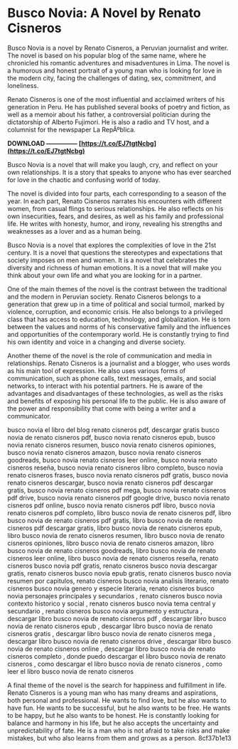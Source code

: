 # Busco Novia: A Novel by Renato Cisneros
 
Busco Novia is a novel by Renato Cisneros, a Peruvian journalist and writer. The novel is based on his popular blog of the same name, where he chronicled his romantic adventures and misadventures in Lima. The novel is a humorous and honest portrait of a young man who is looking for love in the modern city, facing the challenges of dating, sex, commitment, and loneliness.
 
Renato Cisneros is one of the most influential and acclaimed writers of his generation in Peru. He has published several books of poetry and fiction, as well as a memoir about his father, a controversial politician during the dictatorship of Alberto Fujimori. He is also a radio and TV host, and a columnist for the newspaper La RepÃºblica.
 
**DOWNLOAD ————— [https://t.co/EJ7tgtNcbg](https://t.co/EJ7tgtNcbg)**


 
Busco Novia is a novel that will make you laugh, cry, and reflect on your own relationships. It is a story that speaks to anyone who has ever searched for love in the chaotic and confusing world of today.

The novel is divided into four parts, each corresponding to a season of the year. In each part, Renato Cisneros narrates his encounters with different women, from casual flings to serious relationships. He also reflects on his own insecurities, fears, and desires, as well as his family and professional life. He writes with honesty, humor, and irony, revealing his strengths and weaknesses as a lover and as a human being.
 
Busco Novia is a novel that explores the complexities of love in the 21st century. It is a novel that questions the stereotypes and expectations that society imposes on men and women. It is a novel that celebrates the diversity and richness of human emotions. It is a novel that will make you think about your own life and what you are looking for in a partner.

One of the main themes of the novel is the contrast between the traditional and the modern in Peruvian society. Renato Cisneros belongs to a generation that grew up in a time of political and social turmoil, marked by violence, corruption, and economic crisis. He also belongs to a privileged class that has access to education, technology, and globalization. He is torn between the values and norms of his conservative family and the influences and opportunities of the contemporary world. He is constantly trying to find his own identity and voice in a changing and diverse society.
 
Another theme of the novel is the role of communication and media in relationships. Renato Cisneros is a journalist and a blogger, who uses words as his main tool of expression. He also uses various forms of communication, such as phone calls, text messages, emails, and social networks, to interact with his potential partners. He is aware of the advantages and disadvantages of these technologies, as well as the risks and benefits of exposing his personal life to the public. He is also aware of the power and responsibility that come with being a writer and a communicator.
 
busco novia el libro del blog renato cisneros pdf,  descargar gratis busco novia de renato cisneros pdf,  busco novia renato cisneros epub,  busco novia renato cisneros resumen,  busco novia renato cisneros opiniones,  busco novia renato cisneros amazon,  busco novia renato cisneros goodreads,  busco novia renato cisneros leer online,  busco novia renato cisneros reseña,  busco novia renato cisneros libro completo,  busco novia renato cisneros frases,  busco novia renato cisneros pdf gratis,  busco novia renato cisneros descargar,  busco novia renato cisneros pdf descargar gratis,  busco novia renato cisneros pdf mega,  busco novia renato cisneros pdf drive,  busco novia renato cisneros pdf google drive,  busco novia renato cisneros pdf online,  busco novia renato cisneros pdf libro,  busco novia renato cisneros pdf completo,  libro busco novia de renato cisneros pdf,  libro busco novia de renato cisneros pdf gratis,  libro busco novia de renato cisneros pdf descargar gratis,  libro busco novia de renato cisneros epub,  libro busco novia de renato cisneros resumen,  libro busco novia de renato cisneros opiniones,  libro busco novia de renato cisneros amazon,  libro busco novia de renato cisneros goodreads,  libro busco novia de renato cisneros leer online,  libro busco novia de renato cisneros reseña,  renato cisneros busco novia pdf gratis,  renato cisneros busco novia descargar gratis,  renato cisneros busco novia epub gratis,  renato cisneros busco novia resumen por capitulos,  renato cisneros busco novia analisis literario,  renato cisneros busco novia genero y especie literaria,  renato cisneros busco novia personajes principales y secundarios ,  renato cisneros busco novia contexto historico y social ,  renato cisneros busco novia tema central y secundario ,  renato cisneros busco novia argumento y estructura ,  descargar libro busco novia de renato cisneros pdf ,  descargar libro busco novia de renato cisneros epub ,  descargar libro busco novia de renato cisneros gratis ,  descargar libro busco novia de renato cisneros mega ,  descargar libro busco novia de renato cisneros drive ,  descargar libro busco novia de renato cisneros online ,  descargar libro busco novia de renato cisneros completo ,  donde puedo descargar el libro busco novia de renato cisneros ,  como descargar el libro busco novia de renato cisneros ,  como leer el libro busco novia de renato cisneros
 
A final theme of the novel is the search for happiness and fulfillment in life. Renato Cisneros is a young man who has many dreams and aspirations, both personal and professional. He wants to find love, but he also wants to have fun. He wants to be successful, but he also wants to be free. He wants to be happy, but he also wants to be honest. He is constantly looking for balance and harmony in his life, but he also accepts the uncertainty and unpredictability of fate. He is a man who is not afraid to take risks and make mistakes, but who also learns from them and grows as a person.
 8cf37b1e13
 
